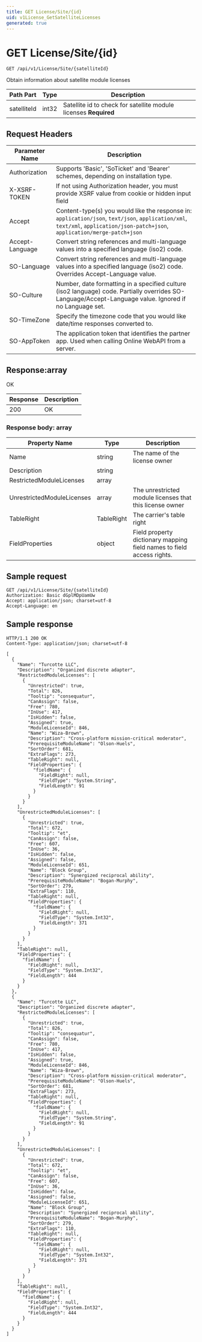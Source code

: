 ```yaml
---
title: GET License/Site/{id}
uid: v1License_GetSatelliteLicenses
generated: true
---
```


# GET License/Site/{id}

```http
GET /api/v1/License/Site/{satelliteId}
```

Obtain information about satellite module licenses






| Path Part | Type | Description |
|-----------|------|-------------|
| satelliteId | int32 | Satellite id to check for satellite module licenses **Required** |



## Request Headers

| Parameter Name | Description |
|----------------|-------------|
| Authorization  | Supports 'Basic', 'SoTicket' and 'Bearer' schemes, depending on installation type. |
| X-XSRF-TOKEN   | If not using Authorization header, you must provide XSRF value from cookie or hidden input field |
| Accept         | Content-type(s) you would like the response in: `application/json`, `text/json`, `application/xml`, `text/xml`, `application/json-patch+json`, `application/merge-patch+json` |
| Accept-Language | Convert string references and multi-language values into a specified language (iso2) code. |
| SO-Language | Convert string references and multi-language values into a specified language (iso2) code. Overrides Accept-Language value. |
| SO-Culture | Number, date formatting in a specified culture (iso2 language) code. Partially overrides SO-Language/Accept-Language value. Ignored if no Language set. |
| SO-TimeZone | Specify the timezone code that you would like date/time responses converted to. |
| SO-AppToken | The application token that identifies the partner app. Used when calling Online WebAPI from a server. |


## Response:array

OK

| Response | Description |
|----------------|-------------|
| 200 | OK |

### Response body: array

| Property Name | Type |  Description |
|----------------|------|--------------|
| Name | string | The name of the license owner |
| Description | string |  |
| RestrictedModuleLicenses | array |  |
| UnrestrictedModuleLicenses | array | The unrestricted module licenses that this license owner |
| TableRight | TableRight | The carrier's table right |
| FieldProperties | object | Field property dictionary mapping field names to field access rights. |

## Sample request

```http!
GET /api/v1/License/Site/{satelliteId}
Authorization: Basic dGplMDpUamUw
Accept: application/json; charset=utf-8
Accept-Language: en
```

## Sample response

```http_
HTTP/1.1 200 OK
Content-Type: application/json; charset=utf-8

[
  {
    "Name": "Turcotte LLC",
    "Description": "Organized discrete adapter",
    "RestrictedModuleLicenses": [
      {
        "Unrestricted": true,
        "Total": 826,
        "Tooltip": "consequatur",
        "CanAssign": false,
        "Free": 780,
        "InUse": 417,
        "IsHidden": false,
        "Assigned": true,
        "ModuleLicenseId": 846,
        "Name": "Wiza-Brown",
        "Description": "Cross-platform mission-critical moderator",
        "PrerequisiteModuleName": "Olson-Huels",
        "SortOrder": 681,
        "ExtraFlags": 273,
        "TableRight": null,
        "FieldProperties": {
          "fieldName": {
            "FieldRight": null,
            "FieldType": "System.String",
            "FieldLength": 91
          }
        }
      }
    ],
    "UnrestrictedModuleLicenses": [
      {
        "Unrestricted": true,
        "Total": 672,
        "Tooltip": "et",
        "CanAssign": false,
        "Free": 607,
        "InUse": 36,
        "IsHidden": false,
        "Assigned": false,
        "ModuleLicenseId": 651,
        "Name": "Block Group",
        "Description": "Synergized reciprocal ability",
        "PrerequisiteModuleName": "Bogan-Murphy",
        "SortOrder": 279,
        "ExtraFlags": 110,
        "TableRight": null,
        "FieldProperties": {
          "fieldName": {
            "FieldRight": null,
            "FieldType": "System.Int32",
            "FieldLength": 371
          }
        }
      }
    ],
    "TableRight": null,
    "FieldProperties": {
      "fieldName": {
        "FieldRight": null,
        "FieldType": "System.Int32",
        "FieldLength": 444
      }
    }
  },
  {
    "Name": "Turcotte LLC",
    "Description": "Organized discrete adapter",
    "RestrictedModuleLicenses": [
      {
        "Unrestricted": true,
        "Total": 826,
        "Tooltip": "consequatur",
        "CanAssign": false,
        "Free": 780,
        "InUse": 417,
        "IsHidden": false,
        "Assigned": true,
        "ModuleLicenseId": 846,
        "Name": "Wiza-Brown",
        "Description": "Cross-platform mission-critical moderator",
        "PrerequisiteModuleName": "Olson-Huels",
        "SortOrder": 681,
        "ExtraFlags": 273,
        "TableRight": null,
        "FieldProperties": {
          "fieldName": {
            "FieldRight": null,
            "FieldType": "System.String",
            "FieldLength": 91
          }
        }
      }
    ],
    "UnrestrictedModuleLicenses": [
      {
        "Unrestricted": true,
        "Total": 672,
        "Tooltip": "et",
        "CanAssign": false,
        "Free": 607,
        "InUse": 36,
        "IsHidden": false,
        "Assigned": false,
        "ModuleLicenseId": 651,
        "Name": "Block Group",
        "Description": "Synergized reciprocal ability",
        "PrerequisiteModuleName": "Bogan-Murphy",
        "SortOrder": 279,
        "ExtraFlags": 110,
        "TableRight": null,
        "FieldProperties": {
          "fieldName": {
            "FieldRight": null,
            "FieldType": "System.Int32",
            "FieldLength": 371
          }
        }
      }
    ],
    "TableRight": null,
    "FieldProperties": {
      "fieldName": {
        "FieldRight": null,
        "FieldType": "System.Int32",
        "FieldLength": 444
      }
    }
  }
]
```